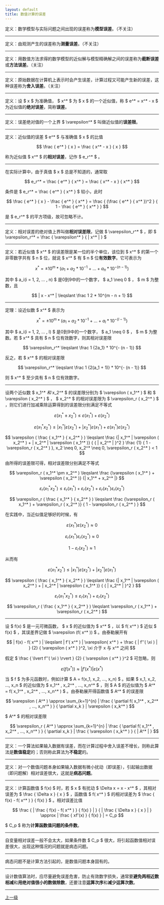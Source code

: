 ```yaml
---
layout: default
title: 数值计算的误差
---
```


定义：数学模型与实际问题之间出现的误差称为**模型误差**。（不关注）

* * *

定义：由观测产生的误差称为**测量误差**。（不关注）

* * *

定义：用数值方法求得的数学模型的近似解与模型精确解之间的误差称为**截断误差**或**方法误差**。（关注）

* * *

定义：原始数据在计算机上表示时会产生误差，计算过程又可能产生新的误差，这种误差称为**舍入误差**。（关注）

* * *

定义：设 $ x $ 为准确值， $ x^* $ 为 $ x $ 的一个近似值，称 $ e^* = x^* - x $ 为近似值的**绝对误差**，简称**误差**。

* * *

定义：误差绝对值的一个上界 $ \varepsilon^* $ 叫做近似值的**误差限**。

* * *

定义：近似值的误差 $ e^* $ 与准确值 $ x $ 的比值

$$ \frac { e^* } { x } = \frac { x^* - x } { x } $$

称为近似值 $ x^* $ 的**相对误差**，记作 $ e_r^* $ 。

* * *

在实际计算中，由于真值 $ x $ 总是不知道的，通常取

$$ e_r^* = \frac { e^* } { x^* } = \frac { x^* - x } { x^* } $$

条件是 $ e_r^* = \frac { e^* } { x^* } $ 较小，此时

$$ \frac { e^* } { x } - \frac { e^* } { x^* } = \frac { (\frac { e^* } { x^* })^2 } { 1 - \frac { e^* } { x^* } } $$

是 $ e_r^* $ 的平方项级，故可忽略不计。

* * *

定义：相对误差的绝对值上界叫做**相对误差限**，记做 $ \varepsilon_r^* $ ，即 $ \varepsilon_r^* = \frac { \varepsilon^* } { | x^* | } $

* * *

定义：若近似值 $ x^* $ 的误差限是某一位的半个单位，该位到 $ x^* $ 的第一个非零数字共有 $ n $ 位，就说 $ x^* $ 有 $ n $ 位**有效数字**。它可表示为

$$ x^* = \pm 10^m * (a_1 + a_2 * 10^{-1} + ... + a_n * 10^{-(n-1)}) $$

其中 $ a_i(i = 1, 2, ... , n) $ 是0到9中的一个数字， $ a_1 \neq 0 $ ， $ m $ 为整数，且

$$ | x - x^* | \leqslant \frac 1 2 * 10^{m - n + 1} $$

* * *

定理：设近似数 $ x^* $ 表示为

$$ x^* = \pm 10^m * (a_1 + a_2 * 10^{-1} + ... + a_l * 10^{-(l-1)}) $$

其中 $ a_i(i = 1, 2, ... , l) $ 是0到9中的一个数字， $ a_1 \neq 0 $ ， $ m $ 为整数。若 $ x^* $ 具有 $ n $ 位有效数字，则其相对误差限

$$ \varepsilon_r^* \leqslant \frac 1 {2a_1} * 10^{- (n - 1)} $$

反之，若 $ x^* $ 的相对误差限

$$ \varepsilon_r^* \leqslant \frac 1 {2(a_1 + 1)} * 10^{- (n - 1)} $$

则 $ x^* $ 至少具有 $ n $ 位有效数字。

* * *

设两个近似数 $ x_1^* $和$ x_2^* $ 的误差限分别为 $ \varepsilon ( x_1^* ) $ 和 $ \varepsilon ( x_2^* ) $ ， $ x_2^* $ 的相对误差限为 $ \varepsilon_r ( x_2^* ) $ ，则它们进行加减乘除运算得到的误差限分别满足不等式

$$ \varepsilon ( x_1^* \pm x_2^* ) \leqslant \varepsilon ( x_1^* ) + \varepsilon ( x_2^* ) $$

$$ \varepsilon ( x_1^* x_2^* ) \leqslant | x_1^* | \varepsilon ( x_2^* ) + | x_2^* | \varepsilon ( x_1^* ) + \varepsilon ( x_1^* ) \varepsilon ( x_2^* ) $$

$$ \varepsilon ( \frac { x_1^* } { x_2^* } ) \leqslant \frac {| x_1^* | \varepsilon ( x_2^* ) + | x_2^* | \varepsilon ( x_1^* )} { { | x_2^* | }^2 } \frac {1} { 1 - \varepsilon_r ( x_2^* ) }, x_2 \neq 0, x_2^* \neq 0, \varepsilon_r ( x_2^* ) < 1 $$

由所得的误差限可得，相对误差限分别满足不等式

$$ \varepsilon_r ( x_1^* \pm x_2^* ) \leqslant \frac {\varepsilon ( x_1^* ) + \varepsilon ( x_2^* )} {| x_1^* + x_2^* |} $$

$$ \varepsilon_r ( x_1^* x_2^* ) \leqslant \varepsilon_r ( x_1^* ) + \varepsilon_r ( x_2^* ) + \varepsilon_r ( x_1^* ) \varepsilon_r ( x_2^* ) $$

$$ \varepsilon_r ( \frac { x_1^* } { x_2^* } ) \leqslant \frac {\varepsilon_r ( x_1^* ) + \varepsilon_r ( x_2^* )} { 1 - \varepsilon_r ( x_2^* ) } $$

在实践中，当近似值足够好的时候，有

$$ \varepsilon ( x_1^* ) \varepsilon ( x_2^* ) \approx 0 $$

$$ \varepsilon_r ( x_1^* ) \varepsilon_r ( x_2^* ) \approx 0 $$

$$ 1 - \varepsilon_r ( x_2^* ) \approx 1 $$

从而有

$$ \varepsilon ( x_1^* x_2^* ) \leqslant | x_1^* | \varepsilon ( x_2^* ) + | x_2^* | \varepsilon ( x_1^* ) $$

$$ \varepsilon ( \frac { x_1^* } { x_2^* } ) \leqslant \frac {| x_1^* | \varepsilon ( x_2^* ) + | x_2^* | \varepsilon ( x_1^* )} { { | x_2^* | }^2 } $$

$$ \varepsilon_r ( x_1^* x_2^* ) \leqslant \varepsilon_r ( x_1^* ) + \varepsilon_r ( x_2^* ) $$

$$ \varepsilon_r ( \frac { x_1^* } { x_2^* } ) \leqslant \varepsilon_r ( x_1^* ) + \varepsilon_r ( x_2^* ) $$

* * *

设 $ f(x) $ 是一元可微函数， $ x $ 的近似值为 $ x^* $ ，以 $ f( x^* ) $ 近似 $ f(x) $ ，其误差界记做 $ \varepsilon (f( x^* )) $ 。由泰勒展开有

$$ | f(x) - f( x^* ) | \leqslant | f'( x^* ) | \varepsilon( x^* ) + \frac { | f''( \xi ) | } {2} { \varepsilon ( x^* ) }^2, \xi 介于 x 与 x^* 之间 $$

假定 $ \frac { \lvert f''( \xi ) \rvert } {2} { \varepsilon ( x^* ) }^2 $ 可忽略，则

$$ \varepsilon (f( x^* )) \approx | f'( x^* ) | \varepsilon ( x^* ) $$

当 $ f $ 为多元函数时，例如计算 $ A = f(x_1, x_2, ..., x_n) $ 。如果 $ x_1, x_2, ..., x_n $ 的近似值为 $ x_1^* , x_2^* , ..., x_n^* $ ，则 $ A $ 的近似值为 $ A^* = f( x_1^* , x_2^* , ..., x_n^* ) $ 。由泰勒展开得函数值 $ A^* $ 的误差限

$$ \varepsilon ( A^* ) \approx \sum_{k=1}^{n} | \frac { \partial f( x_1^* , x_2^* , ..., x_n^* ) } { \partial x_k } | \varepsilon ( x_k^* ) $$

$ A^* $ 的相对误差限

$$ \varepsilon_r ( A^* ) \approx \sum_{k=1}^{n} | \frac { \partial f( x_1^* , x_2^* , ..., x_n^* ) } { \partial x_k } | \frac { \varepsilon ( x_k^* ) } { | A^* | } $$

* * *

定义：一个算法如果输入数据有误差，而在计算过程中舍入误差不增长，则称此算法是**数值稳定**的；否则称此算法为**不稳定**的。

* * *

定义：对一个数值问题本身如果输入数据有微小扰动（即误差），引起输出数据（即问题解）相对误差很大，这就是**病态问题**。

* * *

定义：计算函数值 $ f(x) $ 时，若 $ x $ 有扰动 $ \Delta x = x - x^* $ ，其相对误差为 $ \frac { \Delta x } { x } $ ，函数值 $ f( x^* ) $ 的相对误差为 $ \frac { f(x) - f( x^* ) } { f(x) } $ 。相对误差比值

$$ \frac { | \frac { f(x) - f( x^* ) } { f(x) } | } { | \frac { \Delta x } { x } | } \approx | \frac { xf'(x) } { f(x) } | = C_p $$

$ C_p $ 称为**计算函数值问题的条件数**。

* * *

自变量相对误差一般不会太大，如果条件数 $ C_p $ 很大，将引起函数值相对误差很大，出现这种情况的问题就是病态问题。

* * *

病态问题不是计算方法引起的，是数值问题本身固有的。

* * *

设计数值算法时，应尽量避免误差危害，防止有效数字损失，通常要**避免两相近数相减**和**用绝对值很小的数做除数**，还要注意**运算次序**和**减少运算次数**。

* * *

[上一级](./../index.html)
